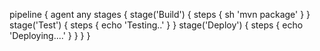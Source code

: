 pipeline {
    agent any
        stages {
        stage('Build') {
            steps {
                sh 'mvn package'
                }
        }
        stage('Test') {
            steps {
                echo 'Testing..'
            }
        }
        stage('Deploy') {
            steps {
                echo 'Deploying....'
            }
        }
    }
}
